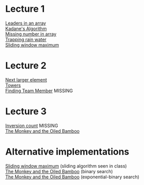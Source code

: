 # Lecture 1  
[Leaders in an array](code/leaders.cpp)  
[Kadane's Algorithm](code/kadane.cpp)  
[Missing number in array](code/missingnumber.cpp)  
[Trapping rain water](code/trappingrainwater.cpp)  
[Sliding window maximum](code/submax.cpp)  

# Lecture 2
[Next larger element](code/nextlarger.cc)  
[Towers](code/towers.cpp)  
[Finding Team Member]() MISSING  

# Lecture 3
[Inversion count]() MISSING  
[The Monkey and the Oiled Bamboo](code/monkey.cpp) 

# Alternative implementations

[Sliding window maximum](code/submaxOpt.cpp) (sliding algorithm seen in class)  
[The Monkey and the Oiled Bamboo](code/monkeybin.cpp) (binary search)  
[The Monkey and the Oiled Bamboo](code/monkeyexp.cpp) (exponential-binary search)